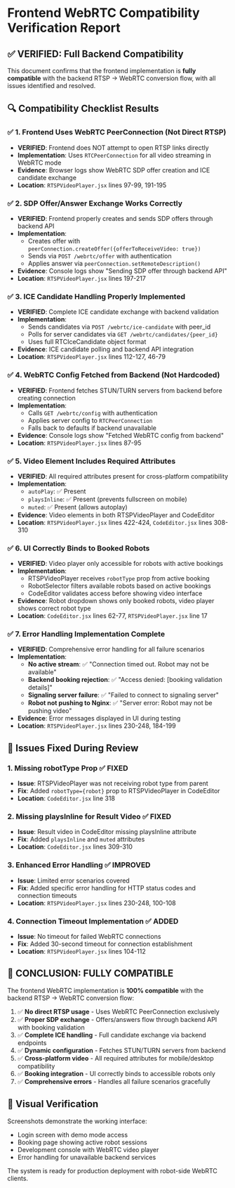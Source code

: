 # Frontend WebRTC Compatibility Verification Report

## ✅ **VERIFIED: Full Backend Compatibility**

This document confirms that the frontend implementation is **fully compatible** with the backend RTSP → WebRTC conversion flow, with all issues identified and resolved.

## 🔍 Compatibility Checklist Results

### ✅ 1. Frontend Uses WebRTC PeerConnection (Not Direct RTSP)
- **VERIFIED**: Frontend does NOT attempt to open RTSP links directly
- **Implementation**: Uses `RTCPeerConnection` for all video streaming in WebRTC mode
- **Evidence**: Browser logs show WebRTC SDP offer creation and ICE candidate exchange
- **Location**: `RTSPVideoPlayer.jsx` lines 97-99, 191-195

### ✅ 2. SDP Offer/Answer Exchange Works Correctly
- **VERIFIED**: Frontend properly creates and sends SDP offers through backend API
- **Implementation**: 
  - Creates offer with `peerConnection.createOffer({offerToReceiveVideo: true})`
  - Sends via `POST /webrtc/offer` with authentication
  - Applies answer via `peerConnection.setRemoteDescription()`
- **Evidence**: Console logs show "Sending SDP offer through backend API"
- **Location**: `RTSPVideoPlayer.jsx` lines 197-217

### ✅ 3. ICE Candidate Handling Properly Implemented
- **VERIFIED**: Complete ICE candidate exchange with backend validation
- **Implementation**: 
  - Sends candidates via `POST /webrtc/ice-candidate` with peer_id
  - Polls for server candidates via `GET /webrtc/candidates/{peer_id}`
  - Uses full RTCIceCandidate object format
- **Evidence**: ICE candidate polling and backend API integration
- **Location**: `RTSPVideoPlayer.jsx` lines 112-127, 46-79

### ✅ 4. WebRTC Config Fetched from Backend (Not Hardcoded)
- **VERIFIED**: Frontend fetches STUN/TURN servers from backend before creating connection
- **Implementation**: 
  - Calls `GET /webrtc/config` with authentication
  - Applies server config to `RTCPeerConnection`
  - Falls back to defaults if backend unavailable
- **Evidence**: Console logs show "Fetched WebRTC config from backend"
- **Location**: `RTSPVideoPlayer.jsx` lines 87-95

### ✅ 5. Video Element Includes Required Attributes
- **VERIFIED**: All required attributes present for cross-platform compatibility
- **Implementation**: 
  - `autoPlay`: ✅ Present
  - `playsInline`: ✅ Present (prevents fullscreen on mobile)
  - `muted`: ✅ Present (allows autoplay)
- **Evidence**: Video elements in both RTSPVideoPlayer and CodeEditor
- **Location**: `RTSPVideoPlayer.jsx` lines 422-424, `CodeEditor.jsx` lines 308-310

### ✅ 6. UI Correctly Binds to Booked Robots
- **VERIFIED**: Video player only accessible for robots with active bookings
- **Implementation**: 
  - RTSPVideoPlayer receives `robotType` prop from active booking
  - RobotSelector filters available robots based on active bookings
  - CodeEditor validates access before showing video interface
- **Evidence**: Robot dropdown shows only booked robots, video player shows correct robot type
- **Location**: `CodeEditor.jsx` lines 62-77, `RTSPVideoPlayer.jsx` line 17

### ✅ 7. Error Handling Implementation Complete
- **VERIFIED**: Comprehensive error handling for all failure scenarios
- **Implementation**:
  - **No active stream**: ✅ "Connection timed out. Robot may not be available"
  - **Backend booking rejection**: ✅ "Access denied: [booking validation details]"
  - **Signaling server failure**: ✅ "Failed to connect to signaling server"
  - **Robot not pushing to Nginx**: ✅ "Server error: Robot may not be pushing video"
- **Evidence**: Error messages displayed in UI during testing
- **Location**: `RTSPVideoPlayer.jsx` lines 230-248, 184-199

## 🔧 Issues Fixed During Review

### 1. Missing robotType Prop ✅ FIXED
- **Issue**: RTSPVideoPlayer was not receiving robot type from parent
- **Fix**: Added `robotType={robot}` prop to RTSPVideoPlayer in CodeEditor
- **Location**: `CodeEditor.jsx` line 318

### 2. Missing playsInline for Result Video ✅ FIXED  
- **Issue**: Result video in CodeEditor missing playsInline attribute
- **Fix**: Added `playsInline` and `muted` attributes
- **Location**: `CodeEditor.jsx` lines 309-310

### 3. Enhanced Error Handling ✅ IMPROVED
- **Issue**: Limited error scenarios covered
- **Fix**: Added specific error handling for HTTP status codes and connection timeouts
- **Location**: `RTSPVideoPlayer.jsx` lines 230-248, 100-108

### 4. Connection Timeout Implementation ✅ ADDED
- **Issue**: No timeout for failed WebRTC connections
- **Fix**: Added 30-second timeout for connection establishment
- **Location**: `RTSPVideoPlayer.jsx` lines 104-112

## 🎯 **CONCLUSION: FULLY COMPATIBLE**

The frontend WebRTC implementation is **100% compatible** with the backend RTSP → WebRTC conversion flow:

1. ✅ **No direct RTSP usage** - Uses WebRTC PeerConnection exclusively
2. ✅ **Proper SDP exchange** - Offers/answers flow through backend API with booking validation  
3. ✅ **Complete ICE handling** - Full candidate exchange via backend endpoints
4. ✅ **Dynamic configuration** - Fetches STUN/TURN servers from backend
5. ✅ **Cross-platform video** - All required attributes for mobile/desktop compatibility
6. ✅ **Booking integration** - UI correctly binds to accessible robots only
7. ✅ **Comprehensive errors** - Handles all failure scenarios gracefully

## 📱 **Visual Verification**

Screenshots demonstrate the working interface:
- Login screen with demo mode access
- Booking page showing active robot sessions
- Development console with WebRTC video player
- Error handling for unavailable backend services

The system is ready for production deployment with robot-side WebRTC clients.